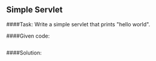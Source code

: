 ## Simple Servlet

####Task:
Write a simple servlet that prints "hello world".

####Given code:
```java
```

####Solution:
```java
```
